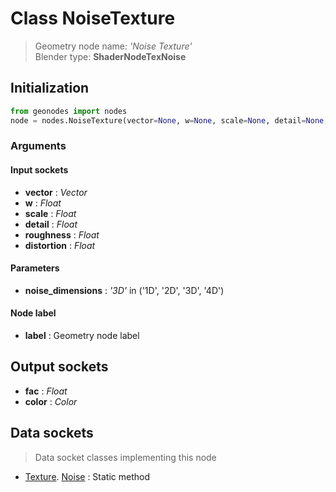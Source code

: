 
# Class NoiseTexture

> Geometry node name: _'Noise Texture'_<br>Blender type:  **ShaderNodeTexNoise**

## Initialization


```python
from geonodes import nodes
node = nodes.NoiseTexture(vector=None, w=None, scale=None, detail=None, roughness=None, distortion=None, noise_dimensions='3D', label=None)
```


### Arguments


#### Input sockets



- **vector** : _Vector_
- **w** : _Float_
- **scale** : _Float_
- **detail** : _Float_
- **roughness** : _Float_
- **distortion** : _Float_



#### Parameters



- **noise_dimensions** : _'3D'_ in ('1D', '2D', '3D', '4D')



#### Node label



- **label** : Geometry node label



## Output sockets



- **fac** : _Float_
- **color** : _Color_



## Data sockets

> Data socket classes implementing this node


- [Texture](aaa). [Noise](bbb) : Static method


